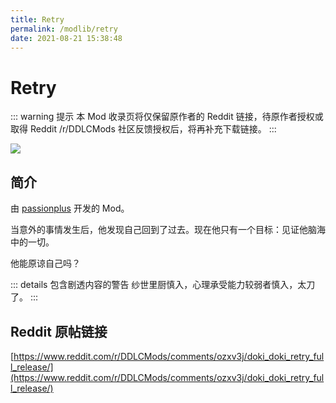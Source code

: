 ```yaml
---
title: Retry
permalink: /modlib/retry
date: 2021-08-21 15:38:48
---
```


# Retry

::: warning 提示
本 Mod 收录页将仅保留原作者的 Reddit 链接，待原作者授权或取得 Reddit /r/DDLCMods 社区反馈授权后，将再补充下载链接。
:::

![](/modinfo/retry.png)

## 简介

由 [passionplus](https://www.reddit.com/user/passionplusdev/) 开发的 Mod。

当意外的事情发生后，他发现自己回到了过去。现在他只有一个目标：见证他脑海中的一切。

他能原谅自己吗？

::: details 包含剧透内容的警告
纱世里厨慎入，心理承受能力较弱者慎入，太刀了。
:::

## Reddit 原帖链接

[https://www.reddit.com/r/DDLCMods/comments/ozxv3j/doki_doki_retry_full_release/](https://www.reddit.com/r/DDLCMods/comments/ozxv3j/doki_doki_retry_full_release/)
